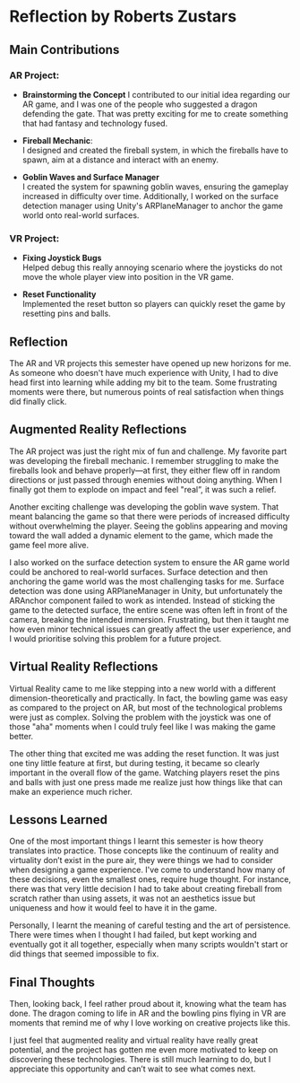 ﻿# Reflection by Roberts Zustars

## Main Contributions

### AR Project:
- **Brainstorming the Concept**
I contributed to our initial idea regarding our AR game, and I was one of the people who suggested a dragon defending the gate. That was pretty exciting for me to create something that had fantasy and technology fused.

- **Fireball Mechanic**:  
I designed and created the fireball system, in which the fireballs have to spawn, aim at a distance and interact with an enemy.

- **Goblin Waves and Surface Manager**  
I created the system for spawning goblin waves, ensuring the gameplay increased in difficulty over time. Additionally, I worked on the surface detection manager using Unity's ARPlaneManager to anchor the game world onto real-world surfaces.


### VR Project:
- **Fixing Joystick Bugs**  
Helped debug this really annoying scenario where the joysticks do not move the whole player view into position in the VR game.

- **Reset Functionality**  
  Implemented the reset button so players can quickly reset the game by resetting pins and balls.


## Reflection
The AR and VR projects this semester have opened up new horizons for me. As someone who doesn't have much experience with Unity, I had to dive head first into learning while adding my bit to the team. Some frustrating moments were there, but numerous points of real satisfaction when things did finally click. 

## Augmented Reality Reflections
The AR project was just the right mix of fun and challenge. My favorite part was developing the fireball mechanic. I remember struggling to make the fireballs look and behave properly—at first, they either flew off in random directions or just passed through enemies without doing anything. When I finally got them to explode on impact and feel "real”, it was such a relief.

Another exciting challenge was developing the goblin wave system. That meant balancing the game so that there were periods of increased difficulty without overwhelming the player. Seeing the goblins appearing and moving toward the wall added a dynamic element to the game, which made the game feel more alive.

I also worked on the surface detection system to ensure the AR game world could be anchored to real-world surfaces. Surface detection and then anchoring the game world was the most challenging tasks for me. Surface detection was done using ARPlaneManager in Unity, but unfortunately the ARAnchor component failed to work as intended. Instead of sticking the game to the detected surface, the entire scene was often left in front of the camera, breaking the intended immersion. Frustrating, but then it taught me how even minor technical issues can greatly affect the user experience, and I would prioritise solving this problem for a future project.

## Virtual Reality Reflections
Virtual Reality came to me like stepping into a new world with a different dimension-theoretically and practically. In fact, the bowling game was easy as compared to the project on AR, but most of the technological problems were just as complex. Solving the problem with the joystick was one of those "aha" moments when I could truly feel like I was making the game better.

The other thing that excited me was adding the reset function. It was just one tiny little feature at first, but during testing, it became so clearly important in the overall flow of the game. Watching players reset the pins and balls with just one press made me realize just how things like that can make an experience much richer.

## Lessons Learned
One of the most important things I learnt this semester is how theory translates into practice. Those concepts like the continuum of reality and virtuality don’t exist in the pure air, they were things we had to consider when designing a game experience. I've come to understand how many of these decisions, even the smallest ones, require huge thought. For instance, there was that very little decision I had to take about creating fireball from scratch rather than using assets, it was not an aesthetics issue but uniqueness and how it would feel to have it in the game.

Personally, I learnt the meaning of careful testing and the art of persistence. There were times when I thought I had failed, but kept working and eventually got it all together, especially when many scripts wouldn't start or did things that seemed impossible to fix.

## Final Thoughts 
Then, looking back, I feel rather proud about it, knowing what the team has done. The dragon coming to life in AR and the bowling pins flying in VR are moments that remind me of why I love working on creative projects like this.

I just feel that augmented reality and virtual reality have really great potential, and the project has gotten me even more motivated to keep on discovering these technologies. There is still much learning to do, but I appreciate this opportunity and can’t wait to see what comes next.
